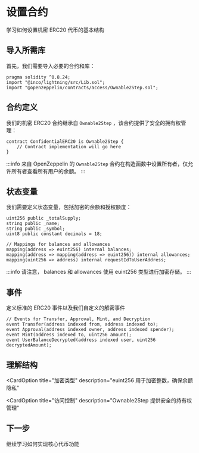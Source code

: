 # 设置合约
学习如何设置机密 ERC20 代币的基本结构

## 导入所需库
首先，我们需要导入必要的合约和库：
```solidity
pragma solidity ^0.8.24;
import "@inco/lightning/src/Lib.sol";
import "@openzeppelin/contracts/access/Ownable2Step.sol";
```

## 合约定义
我们的机密 ERC20 合约继承自 `Ownable2Step` ，该合约提供了安全的拥有权管理：
```solidity
contract ConfidentialERC20 is Ownable2Step {
    // Contract implementation will go here
}
```
:::info
来自 OpenZeppelin 的 `Ownable2Step` 合约在构造函数中设置所有者，仅允许所有者查看所有用户的余额。
:::

## 状态变量
我们需要定义状态变量，包括加密的余额和授权额度：
```solidity
uint256 public _totalSupply;
string public _name;
string public _symbol;
uint8 public constant decimals = 18;

// Mappings for balances and allowances
mapping(address => euint256) internal balances;
mapping(address => mapping(address => euint256)) internal allowances;
mapping(uint256 => address) internal requestIdToUserAddress;
```
:::info
请注意， balances 和 allowances 使用 euint256 类型进行加密存储。
:::

## 事件
定义标准的 ERC20 事件以及我们自定义的解密事件

```solidity
// Events for Transfer, Approval, Mint, and Decryption
event Transfer(address indexed from, address indexed to);
event Approval(address indexed owner, address indexed spender);
event Mint(address indexed to, uint256 amount);
event UserBalanceDecrypted(address indexed user, uint256 decryptedAmount);
```
## 理解结构


  <CardOption
    title="加密类型"
    description="euint256 用于加密整数，确保余额隐私"
  >
  </CardOption>

  <CardOption
    title="访问控制"
    description="Ownable2Step 提供安全的持有权管理"
  >
  </CardOption>
  <CardOption
    title="事件"
    description="事件允许在不透露金额的情况下追踪转账和批准"
    >
    </CardOption>


## 下一步
继续学习如何实现核心代币功能